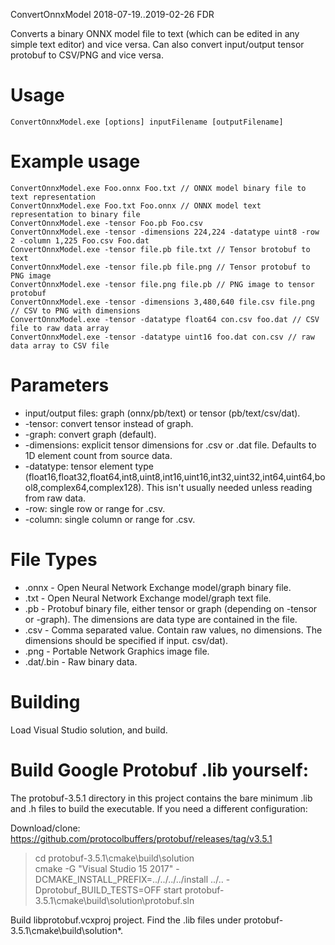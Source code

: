 ConvertOnnxModel 2018-07-19..2019-02-26 FDR

Converts a binary ONNX model file to text (which can be edited in any simple text editor) and vice versa.
Can also convert input/output tensor protobuf to CSV/PNG and vice versa.

# Usage
    ConvertOnnxModel.exe [options] inputFilename [outputFilename]

# Example usage
    ConvertOnnxModel.exe Foo.onnx Foo.txt // ONNX model binary file to text representation
    ConvertOnnxModel.exe Foo.txt Foo.onnx // ONNX model text representation to binary file
    ConvertOnnxModel.exe -tensor Foo.pb Foo.csv
    ConvertOnnxModel.exe -tensor -dimensions 224,224 -datatype uint8 -row 2 -column 1,225 Foo.csv Foo.dat
    ConvertOnnxModel.exe -tensor file.pb file.txt // Tensor brotobuf to text
    ConvertOnnxModel.exe -tensor file.pb file.png // Tensor protobuf to PNG image
    ConvertOnnxModel.exe -tensor file.png file.pb // PNG image to tensor protobuf
    ConvertOnnxModel.exe -tensor -dimensions 3,480,640 file.csv file.png // CSV to PNG with dimensions
    ConvertOnnxModel.exe -tensor -datatype float64 con.csv foo.dat // CSV file to raw data array
    ConvertOnnxModel.exe -tensor -datatype uint16 foo.dat con.csv // raw data array to CSV file

# Parameters
* input/output files: graph (onnx/pb/text) or tensor (pb/text/csv/dat).
* -tensor: convert tensor instead of graph.
* -graph: convert graph (default).
* -dimensions: explicit tensor dimensions for .csv or .dat file. Defaults to 1D element count from source data.
* -datatype: tensor element type (float16,float32,float64,int8,uint8,int16,uint16,int32,uint32,int64,uint64,bool8,complex64,complex128). This isn't usually needed unless reading from raw data.
* -row: single row or range for .csv.
* -column: single column or range for .csv.

# File Types
* .onnx - Open Neural Network Exchange model/graph binary file.
* .txt - Open Neural Network Exchange model/graph text file.
* .pb - Protobuf binary file, either tensor or graph (depending on -tensor or -graph). The dimensions are data type are contained in the file.
* .csv - Comma separated value. Contain raw values, no dimensions. The dimensions should be specified if input.
csv/dat).
* .png - Portable Network Graphics image file.
* .dat/.bin - Raw binary data.

# Building
Load Visual Studio solution, and build.

# Build Google Protobuf .lib yourself:
The protobuf-3.5.1 directory in this project contains the bare minimum .lib and .h files to build
the executable. If you need a different configuration:

Download/clone: https://github.com/protocolbuffers/protobuf/releases/tag/v3.5.1

> cd protobuf-3.5.1\cmake\build\solution\
> cmake -G "Visual Studio 15 2017" -DCMAKE_INSTALL_PREFIX=../../../../install ../.. -Dprotobuf_BUILD_TESTS=OFF
> start protobuf-3.5.1\cmake\build\solution\protobuf.sln

Build libprotobuf.vcxproj project. Find the .lib files under protobuf-3.5.1\cmake\build\solution\*.
